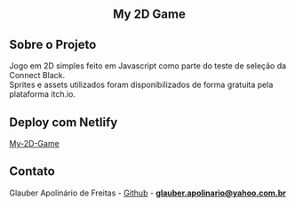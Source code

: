 <br />
<p align="center">

  <h2 align="center">My 2D Game</h2>
</p>


## Sobre o Projeto
Jogo em 2D simples feito em Javascript como parte do teste de seleção da Connect Black.
<br />
Sprites e assets utilizados foram disponibilizados de forma gratuita pela plataforma itch.io.
<br />

## Deploy com Netlify
<a href="https://glauber-freitas.netlify.app" target="blank">My-2D-Game</a>


## Contato
Glauber Apolinário de Freitas - [Github](https://github.com/GlauberApolinario) - **glauber.apolinario@yahoo.com.br**
